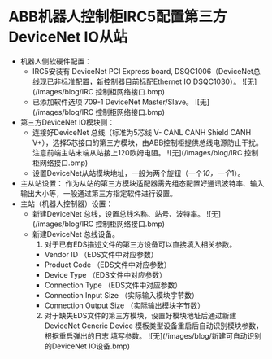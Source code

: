 # ABB机器人控制柜IRC5配置第三方DeviceNet IO从站

- 机器人侧软硬件配置：
  - IRC5安装有 DeviceNet PCI Express board, DSQC1006（DeviceNet总线现已非标准配置，新控制器目前标配Ethernet IO DSQC1030）。
  ![无](/images/blog/IRC 控制柜网络接口.bmp)
  - 已添加软件选项 709-1 DeviceNet Master/Slave。
  ![无](/images/blog/IRC 控制柜网络接口.bmp)
- 第三方DeviceNet IO模块侧：
  - 连接好DeviceNet 总线（标准为5芯线 V- CANL CANH Shield CANH V+），选择5芯接口的第三方模块，由ABB控制柜提供总线电源防止干扰。注意前端主站末端从站接上120欧姆电阻。
  ![无](/images/blog/IRC 控制柜网络接口.bmp)
  - 设置DeviceNet从站模块地址，一般为两个旋钮（一个*10，一个*1）。
- 主从站设置：
  作为从站的第三方模块适配器需先组态配置好通讯波特率、输入输出大小等，一般通过第三方指定软件进行设置。
- 主站（机器人控制器）设置：
  - 新建DeviceNet 总线，设置总线名称、站号、波特率。
  ![无](/images/blog/IRC 控制柜网络接口.bmp)
  - 新建DeviceNet 总线设备。
    1. 对于已有EDS描述文件的第三方设备可以直接填入相关参数。
      - Vendor ID                          （EDS文件中对应参数）
      - Product Code                       （EDS文件中对应参数）
      - Device Type                        （EDS文件中对应参数）
      - Connection Type                    （EDS文件中对应参数）
      - Connection Input Size             （实际输入模块字节数）
      - Connection Output Size            （实际输出模块字节数）
    2. 对于缺失EDS文件的第三方模块，设置好模块地址后通过新建DeviceNet Generic Device 模板类型设备重启后自动识别模块参数，根据重启弹出的日志     填写参数。
    ![无](/images/blog/新建可自动识别的DeviceNet IO设备.bmp)
    
